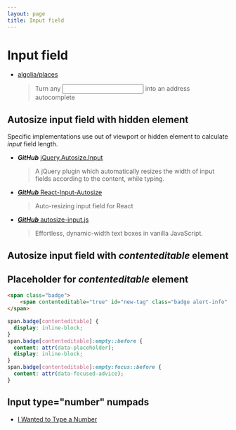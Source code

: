 ```yaml
---
layout: page
title: Input field
---
```


# Input field

- [algolia/places](https://github.com/algolia/places)

  > Turn any <input> into an address autocomplete

## Autosize input field with hidden element

Specific implementations use out of viewport or hidden element to calculate _input_ field length.

- **_GitHub_** [jQuery.Autosize.Input](https://github.com/MartinF/jQuery.Autosize.Input)

  > A jQuery plugin which automatically resizes the width of input fields according to the content, while typing.

- [**_GitHub_** React-Input-Autosize](https://github.com/JedWatson/react-input-autosize)

  > Auto-resizing input field for React

- [**_GitHub_** autosize-input.js](https://github.com/yuanqing/autosize-input)
  > Effortless, dynamic-width text boxes in vanilla JavaScript.

## Autosize input field with _contenteditable_ element

## Placeholder for _contenteditable_ element

```html
<span class="badge">
    <span contenteditable="true" id="new-tag" class="badge alert-info" data-placeholder="Make a new tag" data-focused-advice="Start typing"></span><i class="fa fa-lg fa-plus-circle"></i>
</span>
```

```css
span.badge[contenteditable] {
  display: inline-block;
}
span.badge[contenteditable]:empty::before {
  content: attr(data-placeholder);
  display: inline-block;
}
span.badge[contenteditable]:empty:focus::before {
  content: attr(data-focused-advice);
}
```

## Input type="number" numpads

- [I Wanted to Type a Number](https://www.filamentgroup.com/lab/type-number.html)
